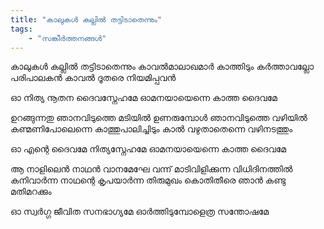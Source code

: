 ```yaml
---
title: "കാലുകള്‍ കല്ലിൽ തട്ടിടാതെന്നും"
tags:
    - "സങ്കീർത്തനങ്ങൾ"
---
```


കാലുകള്‍ കല്ലിൽ തട്ടിടാതെന്നും
കാവല്‍മാലാഖമാര്‍ കാത്തിടും
കര്‍ത്താവല്ലോ പരിപാലകന്‍
കാവല്‍ ദൂതരെ നിയമിപ്പവന്‍

ഓ നിത്യ നൂതന ദൈവസ്നേഹമേ
ഓമനയായെന്നെ കാത്ത ദൈവമേ

ഉറങ്ങുന്നതു ഞാനവിടുത്തെ മടിയില്‍
ഉണരുമ്പോള്‍ ഞാനവിടുത്തെ വഴിയില്‍
കണ്മണിപോലെന്നെ കാത്തുപാലിച്ചിടും
കാല്‍ വഴുതാതെന്നെ വഴിനടത്തും

ഓ എന്റെ ദൈവമേ നിത്യസ്നേഹമേ
ഓമനയായെന്നെ കാത്ത ദൈവമേ

ആ നാളിലെന്‍ നാഥന്‍ വാനമേഘേ വന്ന്‌
മാടിവിളിക്കുന്ന വിധിദിനത്തില്‍
കനിവാര്‍ന്ന നാഥന്റെ കൃപയാര്‍ന്ന തിരുമുഖം
കൊതിതീരെ ഞാന്‍ കണ്ടു മതിമറക്കും

ഓ സ്വര്‍ഗ്ഗ ജീവിത സനഭാഗ്യമേ
ഓര്‍ത്തിടുമ്പോളെത്ര സന്തോഷമേ
